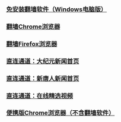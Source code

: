 <h3><a target="_blank" href="https://github.com/chengyuan98/software/blob/master/README.md">免安装翻墙软件（Windows电脑版）</a></h3>

<h3><a target="_blank" href="https://github.com/Alvin9999/new-pac/wiki/%E9%AB%98%E5%86%85%E6%A0%B8%E7%89%88">翻墙Chrome浏览器</a></h3>

<h3><a target="_blank" href="https://github.com/Alvin9999/new-pac/wiki/%E7%81%AB%E7%8B%90%E7%BF%BB%E5%A2%99%E6%B5%8F%E8%A7%88%E5%99%A8">翻墙Firefox浏览器</a></h3>

<h3><a target="_blank" href="https://github.com/tui590285/djy/blob/master/gb/nf1351518.md#1">直连通道：大纪元新闻首页</a></h3>

<h3><a target="_blank" href="https://github.com/tui590285/ntdtv/blob/master/gb/prog204.md#1">直连通道：新唐人新闻首页</a></h3>

<h3><a target="_blank" href="https://github.com/tui590285/www/blob/master/README.md#%E7%9C%9F%E7%9B%B8%E8%A7%86%E9%A2%91">直连通道：在线精选视频</a></h3>

<h3><a target="_blank" href="https://portableapps.com/apps/internet/google_chrome_portable">便携版Chrome浏览器（不含翻墙软件）</a></h3>

